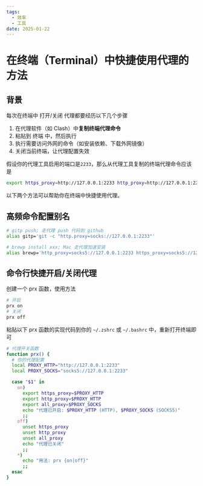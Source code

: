 ```yaml
---
tags:
  - 效率
  - 工具
date: 2025-01-22
---
```


# 在终端（Terminal）中快捷使用代理的方法

## 背景

每次在终端中 打开/关闭 代理都要经历以下几个步骤

1. 在代理软件（如 Clash）中**复制终端代理命令**
2. 粘贴到 终端 中，然后执行
3. 执行需要访问外网的命令（如安装依赖、下载外网镜像）
4. 关闭当前终端，让代理配置失效

假设你的代理工具启用的端口是`2233`，那么从代理工具复制的终端代理命令应该是

```sh
export https_proxy=http://127.0.0.1:2233 http_proxy=http://127.0.0.1:2233 all_proxy=socks5://127.0.0.1:2233
```

以下两个方法可以帮助你在终端中快捷使用代理。

## 高频命令配置别名

```sh
# gitp push; 走代理 push 代码到 github
alias gitp='git -c "http.proxy=socks://127.0.0.1:2233"'

# brewp install xxx; Mac 走代理加速安装
alias brewp='http_proxy=socks5://127.0.0.1:2233 https_proxy=socks5://127.0.0.1:2233 brew'
```

## 命令行快捷开启/关闭代理

创建一个 prx 函数，使用方法

```sh
# 开启
prx on
# 关闭
prx off
```

粘贴以下 prx 函数的实现代码到你的 `~/.zshrc` 或 `~/.bashrc` 中，重新打开终端即可

```sh
# 代理开关函数
function prx() {
  # 你的代理配置
  local PROXY_HTTP="http://127.0.0.1:2233"
  local PROXY_SOCKS="socks5://127.0.0.1:2233"

  case "$1" in
    on)
      export https_proxy=$PROXY_HTTP
      export http_proxy=$PROXY_HTTP
      export all_proxy=$PROXY_SOCKS
      echo "代理已开启: $PROXY_HTTP (HTTP), $PROXY_SOCKS (SOCKS5)"
      ;;
    off)
      unset https_proxy
      unset http_proxy
      unset all_proxy
      echo "代理已关闭"
      ;;
    *)
      echo "用法: prx {on|off}"
      ;;
  esac
}
```
